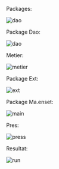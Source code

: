 
Packages:


![dao](https://user-images.githubusercontent.com/107000262/231317856-02ba2758-eb1c-4c54-ae6e-da8970d8830b.png)


Package Dao:


![dao](https://user-images.githubusercontent.com/107000262/232847418-4eed8d75-8d08-4392-b4f4-331863d0d463.png)


Metier:


![metier ](https://user-images.githubusercontent.com/107000262/232847897-5799f1e0-506b-4bd9-98b5-1791c5b031d9.png)



Package Ext:


![ext ](https://user-images.githubusercontent.com/107000262/231319398-68a6c9f0-bcad-450f-aa80-3b7fa1453427.png)


Package Ma.enset:


![main ](https://user-images.githubusercontent.com/107000262/231319448-1e87dfb5-5c13-4538-b8ba-56ee1adad217.png)





Pres:



![press](https://user-images.githubusercontent.com/107000262/231319671-9529c43f-4505-4b45-a032-d002feeee1b6.png)

Resultat:





![run ](https://user-images.githubusercontent.com/107000262/231320083-f1623eed-99e0-44e4-a589-70a2890abe87.png)




